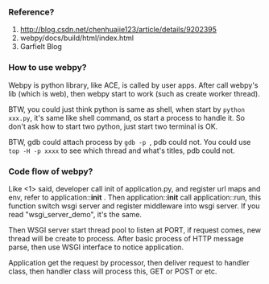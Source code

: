 ### Reference?

1. http://blog.csdn.net/chenhuajie123/article/details/9202395
2. webpy/docs/build/html/index.html
3. Garfielt Blog


### How to use webpy?

Webpy is python library, like ACE, is called by user apps. After call webpy's lib (which is web), then webpy start to work (such as create worker thread).

BTW, you could just think python is same as shell, when start by `python xxx.py`, it's same like shell command, os start a process to handle it. So don't ask how to start two python, just start two terminal is OK.

BTW, gdb could attach process by `gdb -p `, pdb could not. You could use `top -H -p xxxx` to see which thread and what's titles, pdb could not.


### Code flow of webpy?

Like <1> said, developer call init of application.py, and register url maps and env, refer to application::__init__ . Then application::__init__ call application::run, this function switch wsgi server and register middleware into wsgi server. If you read "wsgi_server_demo", it's the same.

Then WSGI server start thread pool to listen at PORT, if request comes, new thread will be create to process. After basic process of HTTP message parse, then use WSGI interface to notice application.

Application get the request by processor, then deliver request to handler class, then handler class will process this, GET or POST or etc.
